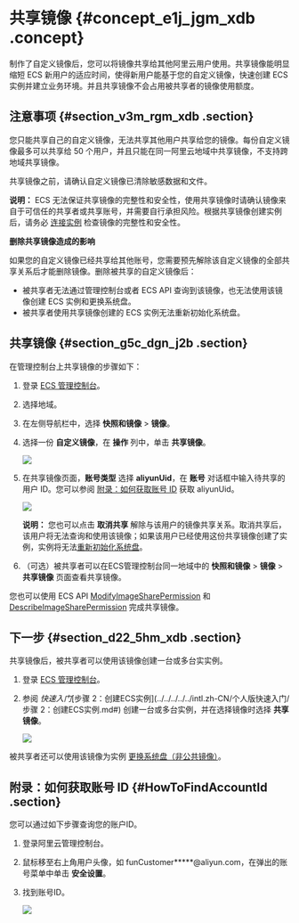 # 共享镜像 {#concept_e1j_jgm_xdb .concept}

制作了自定义镜像后，您可以将镜像共享给其他阿里云用户使用。共享镜像能明显缩短 ECS 新用户的适应时间，使得新用户能基于您的自定义镜像，快速创建 ECS 实例并建立业务环境。并且共享镜像不会占用被共享者的镜像使用额度。

## 注意事项 {#section_v3m_rgm_xdb .section}

您只能共享自己的自定义镜像，无法共享其他用户共享给您的镜像。每份自定义镜像最多可以共享给 50 个用户，并且只能在同一阿里云地域中共享镜像，不支持跨地域共享镜像。

共享镜像之前，请确认自定义镜像已清除敏感数据和文件。

**说明：** ECS 无法保证共享镜像的完整性和安全性，使用共享镜像时请确认镜像来自于可信任的共享者或共享账号，并需要自行承担风险。根据共享镜像创建实例后，请务必 [连接实例](intl.zh-CN/用户指南/连接实例/连接实例概述.md#) 检查镜像的完整性和安全性。

**删除共享镜像造成的影响**

如果您的自定义镜像已经共享给其他账号，您需要预先解除该自定义镜像的全部共享关系后才能删除镜像。删除被共享的自定义镜像后：

-   被共享者无法通过管理控制台或者 ECS API 查询到该镜像，也无法使用该镜像创建 ECS 实例和更换系统盘。
-   被共享者使用共享镜像创建的 ECS 实例无法重新初始化系统盘。

## 共享镜像 {#section_g5c_dgn_j2b .section}

在管理控制台上共享镜像的步骤如下：

1.  登录 [ECS 管理控制台](https://ecs.console.aliyun.com/#/home)。
2.  选择地域。
3.  在左侧导航栏中，选择 **快照和镜像** \> **镜像**。
4.  选择一份 **自定义镜像**，在 **操作** 列中，单击 **共享镜像**。

    ![](http://static-aliyun-doc.oss-cn-hangzhou.aliyuncs.com/assets/img/9700/15483145286790_zh-CN.png)

5.  在共享镜像页面，**账号类型** 选择 **aliyunUid**，在 **账号** 对话框中输入待共享的用户 ID。您可以参阅 [附录：如何获取账号 ID](#) 获取 aliyunUid。

    ![](http://static-aliyun-doc.oss-cn-hangzhou.aliyuncs.com/assets/img/9700/15483145286801_zh-CN.png)

    **说明：** 您也可以点击 **取消共享** 解除与该用户的镜像共享关系。取消共享后，该用户将无法查询和使用该镜像；如果该用户已经使用这份共享镜像创建了实例，实例将无法[重新初始化系统盘](intl.zh-CN/用户指南/云盘/重新初始化云盘.md#)。

6.  （可选）被共享者可以在ECS管理控制台同一地域中的 **快照和镜像** \> **镜像** \> **共享镜像** 页面查看共享镜像。

您也可以使用 ECS API [ModifyImageSharePermission](intl.zh-CN/API参考/镜像/ModifyImageSharePermission.md#) 和 [DescribeImageSharePermission](intl.zh-CN/API参考/镜像/DescribeImageSharePermission.md#) 完成共享镜像。

## 下一步 {#section_d22_5hm_xdb .section}

共享镜像后，被共享者可以使用该镜像创建一台或多台实实例。

1.  登录 [ECS 管理控制台](https://ecs.console.aliyun.com/#/home)。
2.  参阅 *快速入门*[步骤 2：创建ECS实例](../../../../../intl.zh-CN/个人版快速入门/步骤 2：创建ECS实例.md#) 创建一台或多台实例，并在选择镜像时选择 **共享镜像**。

    ![](http://static-aliyun-doc.oss-cn-hangzhou.aliyuncs.com/assets/img/9700/15483145286802_zh-CN.png)


被共享者还可以使用该镜像为实例 [更换系统盘（非公共镜像）](intl.zh-CN/用户指南/云盘/更换系统盘（非公共镜像）.md#)。

## 附录：如何获取账号 ID {#HowToFindAccountId .section}

您可以通过如下步骤查询您的账户ID。

1.  登录阿里云管理控制台。
2.  鼠标移至右上角用户头像，如 funCustomer\*\*\*\*\*@aliyun.com，在弹出的账号菜单中单击 **安全设置**。
3.  找到账号ID。

    ![](http://static-aliyun-doc.oss-cn-hangzhou.aliyuncs.com/assets/img/9700/15483145286803_zh-CN.png)


